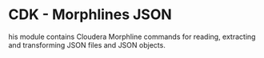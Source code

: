 # CDK - Morphlines JSON

his module contains Cloudera Morphline commands for reading, extracting and transforming JSON files and JSON objects.